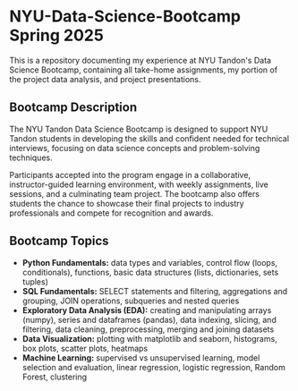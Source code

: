 # NYU-Data-Science-Bootcamp Spring 2025
This is a repository documenting my experience at NYU Tandon's Data Science Bootcamp, containing all take-home assignments, my portion of the project data analysis, and project presentations.

## Bootcamp Description
The NYU Tandon Data Science Bootcamp is designed to support NYU Tandon students in developing the skills and confident needed for technical interviews, focusing on data science concepts and problem-solving techniques.

Participants accepted into the program engage in a collaborative, instructor-guided learning environment, with weekly assignments, live sessions, and a culminating team project. The bootcamp also offers students the chance to showcase their final projects to industry professionals and compete for recognition and awards.

## Bootcamp Topics
- **Python Fundamentals:** data types and variables, control flow (loops, conditionals), functions, basic data structures (lists, dictionaries, sets tuples)
- **SQL Fundamentals:** SELECT statements and filtering, aggregations and grouping, JOIN operations, subqueries and nested queries
- **Exploratory Data Analysis (EDA):** creating and manipulating arrays (numpy), series and dataframes (pandas), data indexing, slicing, and filtering, data cleaning, preprocessing, merging and joining datasets
- **Data Visualization:** plotting with matplotlib and seaborn, histograms, box plots, scatter plots, heatmaps
- **Machine Learning:** supervised vs unsupervised learning, model selection and evaluation, linear regression, logistic regression, Random Forest, clustering

